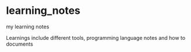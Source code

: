# learning_notes

my learning notes

Learnings include different tools, programming language notes and how to documents
